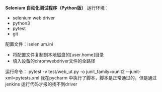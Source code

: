 **Selenium 自动化测试程序（Python版）**
运行环境：
- selenium web driver
- python3
- pytest
- git

配置文件：iselenium.ini
- 将配置文件复制到本地磁盘的[user.home]目录
- 填入设备的chromwebdriver文件的全路径

运行命令：
pytest -v test/web_ut.py -o junit_family=xunit2 --junit-xml=pytests.xml
我在pycharm 中执行了脚本，脚本是正常通过的，但是通过jenkins 运行代码才报的找不到driver